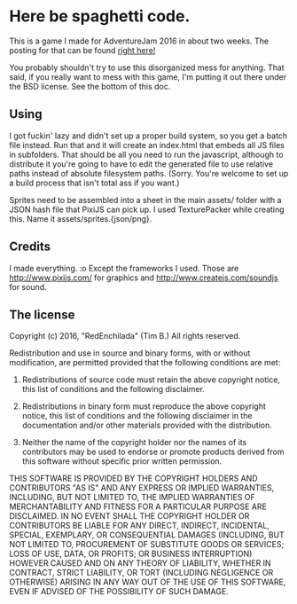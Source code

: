 # Here be spaghetti code.

This is a game I made for AdventureJam 2016 in about two weeks. The posting for that
can be found [right here!](http://gamejolt.com/games/aqualogue/149573)

You probably shouldn't try to use this disorganized mess for anything. That said,
if you really want to mess with this game, I'm putting it out there under the BSD
license. See the bottom of this doc.

## Using

I got fuckin' lazy and didn't set up a proper build system, so you get a batch file
instead. Run that and it will create an index.html that embeds all JS files in
subfolders. That should be all you need to run the javascript, although to distribute
it you're going to have to edit the generated file to use relative paths instead
of absolute filesystem paths. (Sorry. You're welcome to set up a build process that
isn't total ass if you want.)

Sprites need to be assembled into a sheet in the main assets/ folder with a JSON
hash file that PixiJS can pick up. I used TexturePacker while creating this.
Name it assets/sprites.{json/png}.

## Credits

I made everything. :o Except the frameworks I used. Those are http://www.pixijs.com/
for graphics and http://www.createjs.com/soundjs for sound.

## The license

Copyright (c) 2016, "RedEnchilada" (Tim B.)
All rights reserved.

Redistribution and use in source and binary forms, with or without modification,
are permitted provided that the following conditions are met:

1. Redistributions of source code must retain the above copyright notice, this
list of conditions and the following disclaimer.

2. Redistributions in binary form must reproduce the above copyright notice,
this list of conditions and the following disclaimer in the documentation and/or
other materials provided with the distribution.

3. Neither the name of the copyright holder nor the names of its contributors may
be used to endorse or promote products derived from this software without specific
prior written permission.

THIS SOFTWARE IS PROVIDED BY THE COPYRIGHT HOLDERS AND CONTRIBUTORS "AS IS" AND
ANY EXPRESS OR IMPLIED WARRANTIES, INCLUDING, BUT NOT LIMITED TO, THE IMPLIED
WARRANTIES OF MERCHANTABILITY AND FITNESS FOR A PARTICULAR PURPOSE ARE DISCLAIMED.
IN NO EVENT SHALL THE COPYRIGHT HOLDER OR CONTRIBUTORS BE LIABLE FOR ANY DIRECT,
INDIRECT, INCIDENTAL, SPECIAL, EXEMPLARY, OR CONSEQUENTIAL DAMAGES (INCLUDING, BUT
NOT LIMITED TO, PROCUREMENT OF SUBSTITUTE GOODS OR SERVICES; LOSS OF USE, DATA, OR
PROFITS; OR BUSINESS INTERRUPTION) HOWEVER CAUSED AND ON ANY THEORY OF LIABILITY,
WHETHER IN CONTRACT, STRICT LIABILITY, OR TORT (INCLUDING NEGLIGENCE OR OTHERWISE)
ARISING IN ANY WAY OUT OF THE USE OF THIS SOFTWARE, EVEN IF ADVISED OF THE
POSSIBILITY OF SUCH DAMAGE.

